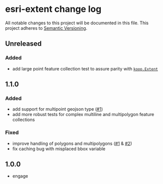 # esri-extent change log
All notable changes to this project will be documented in this file.
This project adheres to [Semantic Versioning](http://semver.org/).

## Unreleased

### Added
* add large point feature collection test to assure parity with [`koop.Extent`](https://github.com/Esri/koop/blob/v1.1.1/test/models/extent-test.js)

## 1.1.0

### Added
* add support for multipoint geojson type ([#1](https://github.com/ngoldman/esri-extent/pull/1))
* add more robust tests for complex multiline and multipolygon feature collections

### Fixed
* improve handling of polygons and multipolygons ([#1](https://github.com/ngoldman/esri-extent/pull/1) & [#2](https://github.com/ngoldman/esri-extent/pull/2))
* fix caching bug with misplaced bbox variable

## 1.0.0
* engage
